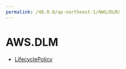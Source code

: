 ```yaml
---
permalink: /48.0.0/ap-northeast-1/AWS/DLM/
---
```


# AWS.DLM



* [LifecyclePolicy](LifecyclePolicy.md)